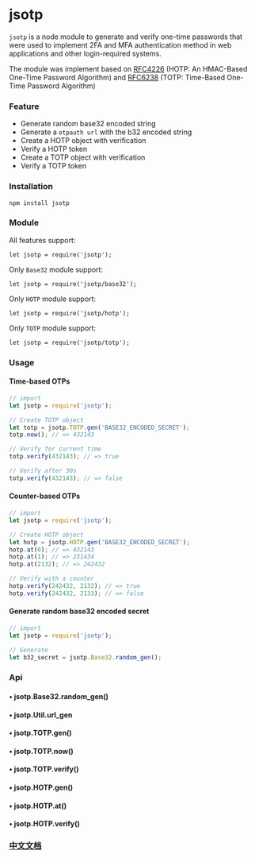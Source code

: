 # jsotp

`jsotp` is a node module to generate and verify one-time passwords that were used to implement 2FA and MFA authentication method in web applications and other login-required systems.

The module was implement based on [RFC4226](https://tools.ietf.org/html/rfc4226) (HOTP: An HMAC-Based One-Time Password Algorithm) and [RFC6238](https://tools.ietf.org/html/rfc6238) (TOTP: Time-Based One-Time Password Algorithm)

### Feature

* Generate random base32 encoded string
* Generate a `otpauth url` with the b32 encoded string
* Create a HOTP object with verification
* Verify a HOTP token
* Create a TOTP object with verification
* Verify a TOTP token

### Installation

	npm install jsotp
	
### Module

All features support:

	let jsotp = require('jsotp');
	
Only `Base32` module support:

	let jsotp = require('jsotp/base32');
	
Only `HOTP` module support:

	let jsotp = require('jsotp/hotp');
	
Only `TOTP` module support: 

	let jsotp = require('jsotp/totp');
	
### Usage

#### Time-based OTPs

```javascript
// import
let jsotp = require('jsotp');

// Create TOTP object
let totp = jsotp.TOTP.gen('BASE32_ENCODED_SECRET');
totp.now(); // => 432143

// Verify for current time
totp.verify(432143); // => true

// Verify after 30s
totp.verify(432143); // => false
```

#### Counter-based OTPs

```javascript
// import
let jsotp = require('jsotp');

// Create HOTP object
let hotp = jsotp.HOTP.gen('BASE32_ENCODED_SECRET');
hotp.at(0); // => 432143
hotp.at(1); // => 231434
hotp.at(2132); // => 242432

// Verify with a counter
hotp.verify(242432, 2132); // => true
hotp.verify(242432, 2133); // => false
```

#### Generate random base32 encoded secret

```javascript
// import
let jsotp = require('jsotp');

// Generate
let b32_secret = jsotp.Base32.random_gen();
```

### Api

#### • jsotp.Base32.random_gen()

#### • jsotp.Util.url_gen

#### • jsotp.TOTP.gen()

#### • jsotp.TOTP.now()

#### • jsotp.TOTP.verify()

#### • jsotp.HOTP.gen()

#### • jsotp.HOTP.at()

#### • jsotp.HOTP.verify()

### [中文文档](docs/README_zh.md)

